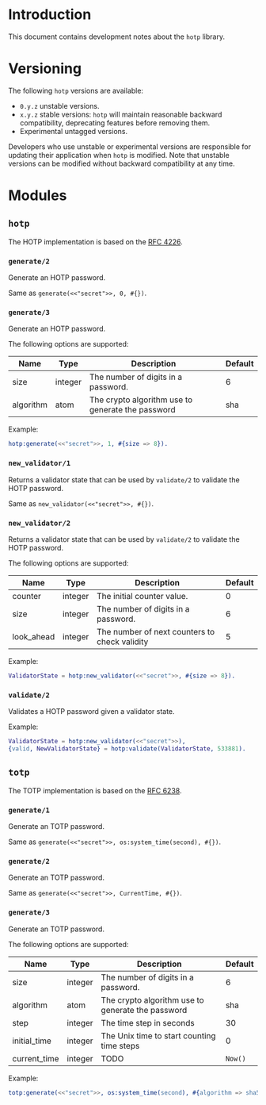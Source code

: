 # Introduction
This document contains development notes about the `hotp` library.

# Versioning
The following `hotp` versions are available:
- `0.y.z` unstable versions.
- `x.y.z` stable versions: `hotp` will maintain reasonable backward
  compatibility, deprecating features before removing them.
- Experimental untagged versions.

Developers who use unstable or experimental versions are responsible for
updating their application when `hotp` is modified. Note that
unstable versions can be modified without backward compatibility at any
time.

# Modules
## `hotp`
The HOTP implementation is based on the [RFC
4226](https://tools.ietf.org/html/rfc4226).

### `generate/2`
Generate an HOTP password.

Same as `generate(<<"secret">>, 0, #{})`.

### `generate/3`
Generate an HOTP password.

The following options are supported:

| Name      | Type    | Description                                       | Default |
|-----------|---------|---------------------------------------------------|---------|
| size      | integer | The number of digits in a password.               | 6       |
| algorithm | atom    | The crypto algorithm use to generate the password | sha     |


Example:
```erlang
hotp:generate(<<"secret">>, 1, #{size => 8}).
```

### `new_validator/1`
Returns a validator state that can be used by `validate/2` to validate
the HOTP password.

Same as `new_validator(<<"secret">>, #{})`.

### `new_validator/2`
Returns a validator state that can be used by `validate/2` to validate
the HOTP password.

The following options are supported:

| Name       | Type    | Description                                   | Default |
|------------|---------|-----------------------------------------------|---------|
| counter    | integer | The initial counter value.                    | 0       |
| size       | integer | The number of digits in a password.           | 6       |
| look_ahead | integer | The number of next counters to check validity | 5       |

Example:
```erlang
ValidatorState = hotp:new_validator(<<"secret">>, #{size => 8}).
```

### `validate/2`
Validates a HOTP password given a validator state.

Example:
```erlang
ValidatorState = hotp:new_validator(<<"secret">>),
{valid, NewValidatorState} = hotp:validate(ValidatorState, 533881).
```

## `totp`
The TOTP implementation is based on the [RFC
6238](https://tools.ietf.org/html/rfc6238).

### `generate/1`
Generate an TOTP password.

Same as `generate(<<"secret">>, os:system_time(second), #{})`.

### `generate/2`
Generate an TOTP password.

Same as `generate(<<"secret">>, CurrentTime, #{})`.

### `generate/3`
Generate an TOTP password.

The following options are supported:

| Name         | Type    | Description                                       | Default |
|--------------|---------|---------------------------------------------------|---------|
| size         | integer | The number of digits in a password.               | 6       |
| algorithm    | atom    | The crypto algorithm use to generate the password | sha     |
| step         | integer | The time step in seconds                          | 30      |
| initial_time | integer | The Unix time to start counting time steps        | 0       |
| current_time | integer | TODO                                              | `Now()` |

Example:
```erlang
totp:generate(<<"secret">>, os:system_time(second), #{algorithm => sha512}).
```
